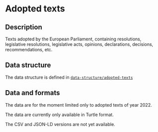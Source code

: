 # Adopted texts

## Description

Texts adopted by the European Parliament, containing resolutions, legislative resolutions, legislative acts, opinions, declarations, decisions, recommendations, etc.

## Data structure

The data structure is defined in [`data-structure/adopted-texts`](../../data-structure/adopted-texts/)

## Data and formats

The data are for the moment limited only to adopted texts of year 2022.

The data are currently only available in Turtle format.

The CSV and JSON-LD versions are not yet available.
